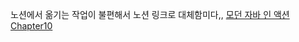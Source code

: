 노션에서 옮기는 작업이 불편해서 노션 링크로 대체함미다,,
[모던 자바 인 액션 Chapter10](https://thuthi.notion.site/Chapter10-ed468e5e3d36489ba50fb1c73c96786c)